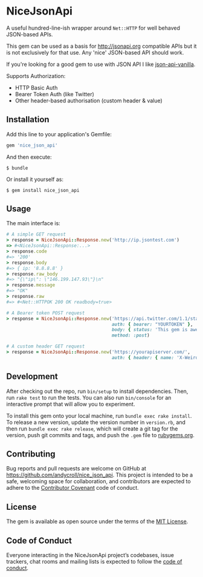 # NiceJsonApi

A useful hundred-line-ish wrapper around `Net::HTTP` for well behaved JSON-based APIs.

This gem can be used as a basis for http://jsonapi.org compatible APIs but it is not exclusively for that use. Any 'nice' JSON-based API should work.

If you're looking for a good gem to use with JSON API I like [json-api-vanilla](https://github.com/trainline/json-api-vanilla).

Supports Authorization:
* HTTP Basic Auth
* Bearer Token Auth (like Twitter)
* Other header-based authorisation (custom header & value)


## Installation

Add this line to your application's Gemfile:

```ruby
gem 'nice_json_api'
```

And then execute:

    $ bundle

Or install it yourself as:

    $ gem install nice_json_api

## Usage

The main interface is:

```ruby
# A simple GET request
> response = NiceJsonApi::Response.new('http://ip.jsontest.com')
=> #<NiceJsonApi::Response:...>
> response.code
#=> '200'
> response.body
#=> { ip: '8.8.8.8' }
> response.raw_body
#=> "{\"ip\": \"146.199.147.93\"}\n"
> response.message
#=> "OK"
> response.raw
#=> #<Net::HTTPOK 200 OK readbody=true>

# A Bearer token POST request
> response = NiceJsonApi::Response.new('https://api.twitter.com/1.1/statuses/update.json',
                                       auth: { bearer: "YOURTOKEN" },
                                       body: { status: 'This gem is awesome' },
                                       method: :post)

# A custom header GET request
> response = NiceJsonApi::Response.new('https://yourapiserver.com/',
                                       auth: { header: { name: 'X-Weird-Auth', value: 'TOKEN' } })
```

## Development

After checking out the repo, run `bin/setup` to install dependencies. Then, run `rake test` to run the tests. You can also run `bin/console` for an interactive prompt that will allow you to experiment.

To install this gem onto your local machine, run `bundle exec rake install`. To release a new version, update the version number in `version.rb`, and then run `bundle exec rake release`, which will create a git tag for the version, push git commits and tags, and push the `.gem` file to [rubygems.org](https://rubygems.org).

## Contributing

Bug reports and pull requests are welcome on GitHub at https://github.com/andycroll/nice_json_api. This project is intended to be a safe, welcoming space for collaboration, and contributors are expected to adhere to the [Contributor Covenant](http://contributor-covenant.org) code of conduct.

## License

The gem is available as open source under the terms of the [MIT License](http://opensource.org/licenses/MIT).

## Code of Conduct

Everyone interacting in the NiceJsonApi project’s codebases, issue trackers, chat rooms and mailing lists is expected to follow the [code of conduct](https://github.com/andycroll/nice_json_api/blob/master/CODE_OF_CONDUCT.md).
